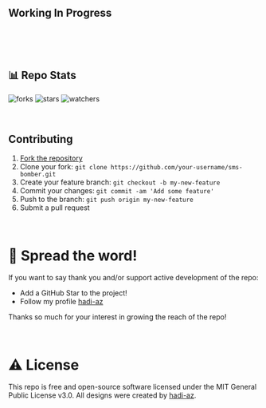 ## Working In Progress

<br/>
<br/>
<br/>

## 📊 Repo Stats

<p align="left">
    <img src="https://img.shields.io/github/forks/hadiazt/sms-bomber.svg" alt="forks">
    <img src="https://img.shields.io/github/stars/hadiazt/sms-bomber.svg" alt="stars">
    <img src="https://img.shields.io/github/watchers/hadiazt/sms-bomber.svg" alt="watchers">
</p>

<br/>

##  Contributing

1. [Fork the repository](https://github.com/hadiazt/sms-bomber/fork)
2. Clone your fork: `git clone https://github.com/your-username/sms-bomber.git`
3. Create your feature branch: `git checkout -b my-new-feature`
4. Commit your changes: `git commit -am 'Add some feature'`
5. Push to the branch: `git push origin my-new-feature`
6. Submit a pull request

<br/>

# 🌟 Spread the word!

If you want to say thank you and/or support active development of the repo:

- Add a GitHub Star to the project!
- Follow my profile [hadi-az](https://github.com/hadiazt)

Thanks so much for your interest in growing the reach of the repo!

<br/>

# ⚠️ License

This repo is free and open-source software licensed under the MIT General Public License v3.0. All designs were created by [hadi-az](https://github.com/hadiazt).
